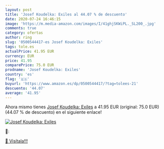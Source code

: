 ```yaml
---
layout: post
title: 'Josef Koudelka: Exiles al 44.07 % de descuento'
date: 2020-07-24 16:46:15
image: 'https://m.media-amazon.com/images/I/41ghjSKWiPL._SL200_.jpg'
comments: true
category: ofertas
author: ring
slug: '0500544417-es Josef Koudelka: Exiles'
tags: tole.es
actualPrice: 41.95 EUR
currency: EUR
price: 41.95
comparePrice: 75.0 EUR
prodname: 'Josef Koudelka: Exiles'
country: 'es'
flag: '🇪🇸'
buyurl: 'https://www.amazon.es/dp/0500544417/?tag=tolees-21'
descuento: '44.07'
average: '41.95'
---
```


Ahora mismo tienes [Josef Koudelka: Exiles](https://www.amazon.es/dp/0500544417/?tag=tolees-21) a 41.95 EUR (original: 75.0 EUR) (44.07 %  de descuento) en el siguiente enlace!

[![Josef Koudelka: Exiles](https://m.media-amazon.com/images/I/41ghjSKWiPL._SL200_.jpg)](https://www.amazon.es/dp/0500544417/?tag=tolees-21)

🔎:


[🛒 Visítala!!!](https://www.amazon.es/dp/0500544417/?tag=tolees-21)
